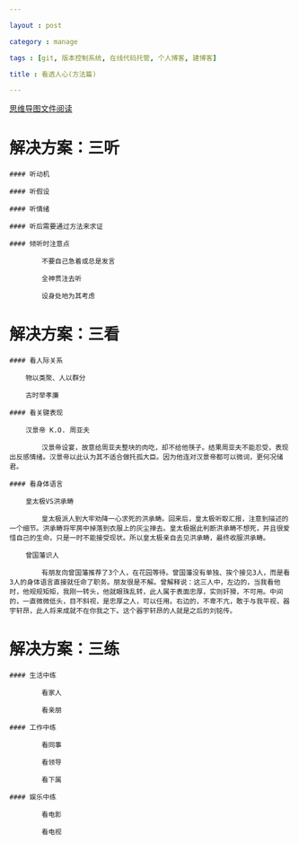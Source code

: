 ```yaml
---

layout : post

category : manage

tags : [git, 版本控制系统, 在线代码托管, 个人博客, 建博客]

title : 看透人心(方法篇)

---
```


[思维导图文件阅读](https://www.mindmeister.com/external/drive/do_open?file_id=0B6K98da0px63Y2gyaTBqYmlfbGc)

# 解决方案：三听

    #### 听动机

    #### 听假设

    #### 听情绪

    #### 听后需要通过方法来求证

    #### 倾听时注意点

			不要自己急着或总是发言
		
			全神贯注去听
		
			设身处地为其考虑
		
# 解决方案：三看

    #### 看人际关系

        物以类聚、人以群分
		
        古时举孝廉
		
    #### 看关键表现

        汉景帝 K.O. 周亚夫
		
			汉景帝设宴，故意给周亚夫整块的肉吃，却不给他筷子。结果周亚夫不能忍受，表现出反感情绪。汉景帝以此认为其不适合做托孤大臣。因为他连对汉景帝都可以微词，更何况储君。
			
    #### 看身体语言

        皇太极VS洪承畴
		
            皇太极派人到大牢劝降一心求死的洪承畴。回来后，皇太极听取汇报，注意到描述的一个细节。洪承畴将牢房中掉落到衣服上的灰尘掸去。皇太极据此判断洪承畴不想死，并且很爱惜自己的生命，只是一时不能接受现状。所以皇太极亲自去见洪承畴，最终收服洪承畴。
			
        曾国藩识人
		
            有朋友向曾国藩推荐了3个人，在花园等待。曾国藩没有单独、挨个接见3人，而是看3人的身体语言直接就任命了职务。朋友很是不解。曾解释说：这三人中，左边的，当我看他时，他规规矩矩，我刚一转头，他就眼珠乱转，此人属于表面忠厚，实则奸猾，不可用。中间的，一直微微低头，目不斜视，是忠厚之人，可以任用。右边的，不卑不亢，敢于与我平视，器宇轩昂，此人将来成就不在你我之下。这个器宇轩昂的人就是之后的刘铭传。
			
# 解决方案：三练

    #### 生活中练

			看家人
		
			看亲朋
		
    #### 工作中练

			看同事
		
			看领导
		
			看下属
		
    #### 娱乐中练

			看电影
		
			看电视
		